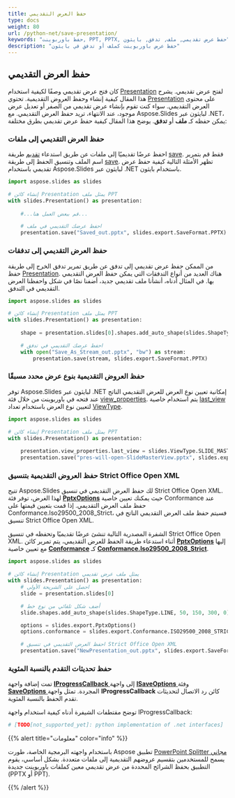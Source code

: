 ```yaml
---
title: حفظ العرض التقديمي
type: docs
weight: 80
url: /python-net/save-presentation/
keywords: "حفظ باوربوينت, PPT, PPTX, حفظ عرض تقديمي, ملف, تدفق, بايثون"
description: "حفظ عرض باوربوينت كملف أو تدفق في بايثون"
---
```


## **حفظ العرض التقديمي**
كان فتح عرض تقديمي وصفًا لكيفية استخدام [Presentation](https://reference.aspose.com/slides/python-net/aspose.slides/presentation/) لفتح عرض تقديمي. يشرح هذا المقال كيفية إنشاء وحفظ العروض التقديمية.
تحتوي  [Presentation](https://reference.aspose.com/slides/python-net/aspose.slides/presentation/) على محتوى العرض التقديمي. سواء كنت تقوم بإنشاء عرض تقديمي من الصفر أو تعديل عرض موجود، عند الانتهاء، تريد حفظ العرض التقديمي. مع Aspose.Slides لبايثون عبر .NET، يمكن حفظه كـ **ملف** أو **تدفق**. يوضح هذا المقال كيفية حفظ عرض تقديمي بطرق مختلفة:

### **حفظ العرض التقديمي إلى ملفات**
احفظ عرضًا تقديميًا إلى ملفات عن طريق استدعاء [تقديم](https://reference.aspose.com/slides/python-net/aspose.slides/presentation/) طريقة [save](https://reference.aspose.com/slides/python-net/aspose.slides/presentation/). فقط قم بتمرير اسم الملف وتنسيق الحفظ إلى طريقة [save](https://reference.aspose.com/slides/python-net/aspose.slides/presentation/). تظهر الأمثلة التالية كيفية حفظ عرض تقديمي باستخدام Aspose.Slides لبايثون عبر .NET باستخدام بايثون.

```py
import aspose.slides as slides

# إنشاء كائن Presentation يمثل ملف PPT
with slides.Presentation() as presentation:
    
    #...قم ببعض العمل هنا...

    # احفظ عرضك التقديمي في ملف
    presentation.save("Saved_out.pptx", slides.export.SaveFormat.PPTX)
```


### **حفظ العرض التقديمي إلى تدفقات**
من الممكن حفظ عرض تقديمي إلى تدفق عن طريق تمرير تدفق الخرج إلى طريقة حفظ [Presentation](https://reference.aspose.com/slides/python-net/aspose.slides/presentation/). هناك العديد من أنواع التدفقات التي يمكن حفظ العرض التقديمي بها. في المثال أدناه، أنشأنا ملف تقديمي جديد، أضفنا نصًا في شكل واحفظنا العرض التقديمي في التدفق.

```py
import aspose.slides as slides

# إنشاء كائن Presentation يمثل ملف PPT
with slides.Presentation() as presentation:
    
    shape = presentation.slides[0].shapes.add_auto_shape(slides.ShapeType.RECTANGLE, 200, 200, 200, 200)

    # احفظ عرضك التقديمي في تدفق
    with open("Save_As_Stream_out.pptx", "bw") as stream:
        presentation.save(stream, slides.export.SaveFormat.PPTX)
```


### **حفظ العروض التقديمية بنوع عرض محدد مسبقًا**
توفر Aspose.Slides لبايثون عبر .NET إمكانية تعيين نوع العرض للعرض التقديمي الناتج عند فتحه في باوربوينت من خلال فئة [view_properties](https://reference.aspose.com/slides/python-net/aspose.slides/viewproperties/). يتم استخدام خاصية [last_view](https://reference.aspose.com/slides/python-net/aspose.slides/viewproperties/) لتعيين نوع العرض باستخدام تعداد [ViewType](https://reference.aspose.com/slides/python-net/aspose.slides/viewtype/).

```py
import aspose.slides as slides

# إنشاء كائن Presentation يمثل ملف PPT
with slides.Presentation() as presentation:
    
    presentation.view_properties.last_view = slides.ViewType.SLIDE_MASTER_VIEW
    presentation.save("pres-will-open-SlideMasterView.pptx", slides.export.SaveFormat.PPTX)

```

### **حفظ العروض التقديمية بتنسيق Strict Office Open XML**
تتيح Aspose.Slides لك حفظ العرض التقديمي في تنسيق Strict Office Open XML. لهذا الغرض، توفر فئة **[PptxOptions](https://reference.aspose.com/slides/python-net/aspose.slides.export/pptxoptions/)** حيث يمكنك تعيين خاصية Conformance عند حفظ ملف العرض التقديمي. إذا قمت بتعيين قيمتها على Conformance.Iso29500_2008_Strict، فسيتم حفظ ملف العرض التقديمي الناتج في تنسيق Strict Office Open XML.

الشفرة المصدرية التالية تنشئ عرضًا تقديميًا وتحفظه في تنسيق Strict Office Open XML. أثناء استدعاء طريقة الحفظ للعرض التقديمي، يتم تمرير كائن **[PptxOptions](https://reference.aspose.com/slides/python-net/aspose.slides.export/pptxoptions/)** إليها مع تعيين خاصية **[Conformance](https://reference.aspose.com/slides/python-net/aspose.slides.export/pptxoptions/)** كـ **[Conformance.Iso29500_2008_Strict](https://reference.aspose.com/slides/python-net/aspose.slides.export/conformance/)**.

```py
import aspose.slides as slides

# إنشاء كائن Presentation يمثل ملف عرض تقديمي
with slides.Presentation() as presentation:
    # احصل على الشريحة الأولى
    slide = presentation.slides[0]

    # أضف شكل تلقائي من نوع خط
    slide.shapes.add_auto_shape(slides.ShapeType.LINE, 50, 150, 300, 0)

    options = slides.export.PptxOptions()
    options.conformance = slides.export.Conformance.ISO29500_2008_STRICT

    # احفظ العرض التقديمي في تنسيق Strict Office Open XML
    presentation.save("NewPresentation_out.pptx", slides.export.SaveFormat.PPTX, options)

```


### **حفظ تحديثات التقدم بالنسبة المئوية**
تمت إضافة واجهة [**IProgressCallback** ](https://reference.aspose.com/slides/python-net/aspose.slides/iprogresscallback/) إلى واجهة [**ISaveOptions** ](https://reference.aspose.com/slides/python-net/aspose.slides.export/isaveoptions/) وفئة [**SaveOptions** ](https://reference.aspose.com/slides/python-net/aspose.slides.export/saveoptions/) المجردة. تمثل واجهة **IProgressCallback** كائن رد الاتصال لتحديثات تقدم الحفظ بالنسبة المئوية.

توضح مقتطفات الشيفرة أدناه كيفية استخدام واجهة IProgressCallback:

```py
# [TODO[not_supported_yet]: python implementation of .net interfaces]
```

{{% alert title="معلومات" color="info" %}}

باستخدام واجهته البرمجية الخاصة، طورت Aspose تطبيق [PowerPoint Splitter مجاني](https://products.aspose.app/slides/splitter) يسمح للمستخدمين بتقسيم عروضهم التقديمية إلى ملفات متعددة. بشكل أساسي، يقوم التطبيق بحفظ الشرائح المحددة من عرض تقديمي معين كملفات باوربوينت جديدة (PPTX أو PPT). 

{{% /alert %}}